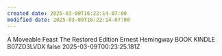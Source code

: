 ```yaml
---
created date: 2025-03-09T16:22:14-07:00
modified date: 2025-03-09T16:22:14-07:00
---
```

A Moveable Feast
The Restored Edition
Ernest Hemingway
BOOK
KINDLE
B07ZD3LVDX
false
2025-03-09T00:23:25.181Z
